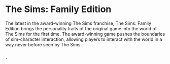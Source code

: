 # The Sims: Family Edition

The latest in the award-winning The Sims franchise, The Sims: Family Edition brings the personality traits of the original game into the world of The Sims for the first time. The award-winning game pushes the boundaries of sim-character interaction, allowing players to interact with the world in a way never before seen by The Sims.  
  
  
 
  
                          
                 
                 
                                                                                                                            
                                                                                                                         -